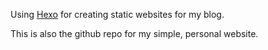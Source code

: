 Using [Hexo](https://hexo.io/) for creating static websites for my blog.

This is also the github repo for my simple, personal website.
